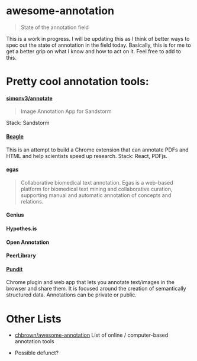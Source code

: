 # awesome-annotation

> State of the annotation field

This is a work in progress. I will be updating this as I think of better ways to spec out the state of annotation in the field today. Basically, this is for me to get a better grip on what I know and how to act on it. Feel free to add to this.

# Pretty cool annotation tools:

#### [simonv3/annotate](https://github.com/simonv3/annotate/)

  > Image Annotation App for Sandstorm

  Stack: Sandstorm

#### [Beagle](//github.com/BeagleLab/beagle)

  This is an attempt to build a Chrome extension that can annotate PDFs and HTML and help scientists speed up research. 
  Stack: React, PDFjs.

#### [egas](https://demo.bmd-software.com/egas/)

  > Collaborative biomedical text annotation.
  > Egas is a web-based platform for biomedical text mining and collaborative curation, supporting manual and automatic annotation of concepts and relations.

#### Genius

#### Hypothes.is

#### Open Annotation

#### PeerLibrary

#### [Pundit](http://thepund.it/) 

  Chrome plugin and web app that lets you annotate text/images in the browser and share them. It is focused around the   creation of semantically structured data. Annotations can be private or public.


# Other Lists

* [chbrown/awesome-annotation](https://github.com/chbrown/awesome-annotation) List of online / computer-based annotation tools
 - Possible defunct?
